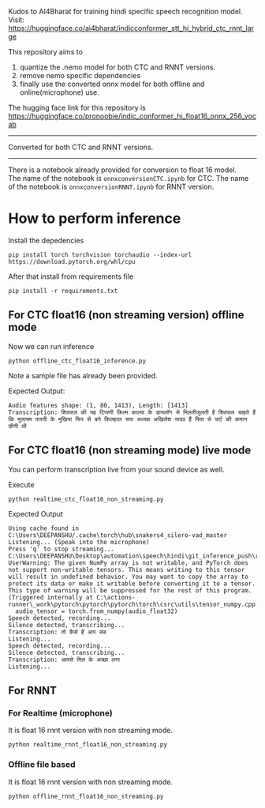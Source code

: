 Kudos to AI4Bharat for training hindi specific speech recognition model.
Visit: https://huggingface.co/ai4bharat/indicconformer_stt_hi_hybrid_ctc_rnnt_large


This repository aims to 
1. quantize the .nemo model for both CTC and RNNT versions.
2. remove nemo specific dependencies
3. finally use the converted onnx model for both offline and online(microphone) use.

The hugging face link for this repository is 
https://huggingface.co/pronoobie/indic_conformer_hi_float16_onnx_256_vocab

---
Converted for both CTC  and RNNT versions.

---

There is a notebook already provided for conversion to float 16 model.  
The name of the notebook is `onnxconversionCTC.ipynb` for CTC.
The name of the notebook is `onnxconversionRNNT.ipynb` for RNNT version.


# How to perform inference 

Install the depedencies

```
pip install torch torchvision torchaudio --index-url https://download.pytorch.org/whl/cpu
```

After that install from requirements file

```
pip install -r requirements.txt
```

## For CTC float16 (non streaming version) offline mode
Now we can run inference 

`python offline_ctc_float16_inference.py`

Note a sample file has already been provided. 

Expected Output: 


```
Audio features shape: (1, 80, 1413), Length: [1413]
Transcription: शिवपाल की यह टिप्पणी फ़िल्म काल्या के डायलॉग से मिलतीजुलती है शिवपाल चाहते हैं कि मुलायम पारती के मुखिया फिर से बने फ़िलहाल सपा अध्यक्ष अखिलेश यादव हैं पिता से पार्ट की कमान छीनी थी
```

## For CTC float16 (non streaming mode) live mode 

You can perform transcription live from your sound device as well.

Execute

`python realtime_ctc_float16_non_streaming.py`


Expected Output

```
Using cache found in C:\Users\DEEPANSHU/.cache\torch\hub\snakers4_silero-vad_master
Listening... (Speak into the microphone)
Press 'q' to stop streaming...
C:\Users\DEEPANSHU\Desktop\automation\speech\hindi\git_inference_push\realtime_ctc_float16_non_streaming.py:55: UserWarning: The given NumPy array is not writable, and PyTorch does not support non-writable tensors. This means writing to this tensor will result in undefined behavior. You may want to copy the array to protect its data or make it writable before converting it to a tensor. This type of warning will be suppressed for the rest of this program. (Triggered internally at C:\actions-runner\_work\pytorch\pytorch\pytorch\torch\csrc\utils\tensor_numpy.cpp:209.)
  audio_tensor = torch.from_numpy(audio_float32)
Speech detected, recording...
Silence detected, transcribing...
Transcription: तो कैसे हैं आप सब
Listening...
Speech detected, recording...
Silence detected, transcribing...
Transcription: आपसे मिल के अच्छा लगा
Listening...
```

## For RNNT  

### For Realtime (microphone) 
It is float 16 rnnt version with non streaming mode. 

`python realtime_rnnt_float16_non_streaming.py`

### Offline file based
It is float 16 rnnt version with non streaming mode. 

`python offline_rnnt_float16_non_streaming.py`